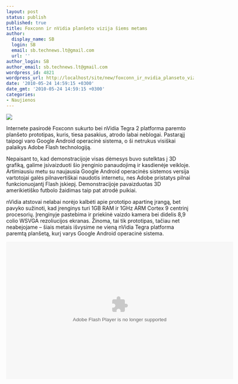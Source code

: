 ```yaml
---
layout: post
status: publish
published: true
title: Foxconn ir nVidia planšeto vizija šiems metams
author:
  display_name: SB
  login: SB
  email: sb.technews.lt@gmail.com
  url: ''
author_login: SB
author_email: sb.technews.lt@gmail.com
wordpress_id: 4821
wordpress_url: http://localhost/site/new/foxconn_ir_nvidia_planseto_vizija_siems_metams/
date: '2010-05-24 14:59:15 +0300'
date_gmt: '2010-05-24 14:59:15 +0300'
categories:
- Naujienos
---
```

<p><img src="http://www.part.lt/img/96f7aae0e72cde942f0a90ed845912c7107.png" /></p>
<p>Internete pasirodė Foxconn sukurto bei nVidia Tegra 2 platforma paremto planšeto prototipas, kuris, tiesa pasakius, atrodo labai neblogai. Pastarąjį taipogi varo Google Android operacinė sistema, o ši netrukus visiškai palaikys Adobe Flash technologiją.</p>
<p>Nepaisant to, kad demonstracijoje visas dėmesys buvo sutelktas į 3D grafiką, galime įsivaizduoti šio įrenginio panaudojimą ir kasdienėje veikloje. Artimiausiu metu su naujausia Google Android operacinės sistemos versija vartotojai galės pilnavertiškai naudotis internetu, nes Adobe pristatys pilnai funkcionuojantį Flash įskiepį. Demonstracijoje pavaizduotas 3D amerikietiško futbolo žaidimas taip pat atrodė puikiai.</p>
<p>nVidia atstovai nelabai norėjo kalbėti apie prototipo apartinę įrangą, bet pavyko sužinoti, kad įrenginys turi 1GB RAM ir 1GHz ARM Cortex 9 centrinį procesorių. Įrenginyje pastebima ir priekinė vaizdo kamera bei didelis 8,9 colio WSVGA rezoliucijos ekranas. Žinoma, tai tik prototipas, tačiau net neabejojame – šiais metais išvysime ne vieną nVidia Tegra platforma paremtą planšetą, kurį varys Google Android operacinė sistema.</p>
<p><object classid="clsid:D27CDB6E-AE6D-11cf-96B8-444553540000" width="610" height="370" id="viddler"><param name="movie" value="http://www.viddler.com/simple_on_site/bff485cf" /><param name="allowScriptAccess" value="always" /><param name="allowFullScreen" value="true" /><param name="flashvars" value="fake=1"/><embed src="http://www.viddler.com/simple_on_site/bff485cf" width="610" height="370" type="application/x-shockwave-flash" allowScriptAccess="always" allowFullScreen="true" flashvars="fake=1" name="viddler" ></embed></object></p>

